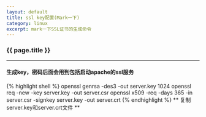 ```yaml
---
layout: default
title: ssl key配置(Mark一下)
category: linux
excerpt: mark一下SSL证书的生成命令
---
```


### {{ page.title }}
***
#### 生成key，密码后面会用到包括启动apache的ssl服务

{% highlight shell %}
openssl genrsa -des3 -out server.key 1024 
openssl req -new -key server.key -out server.csr
openssl x509 -req -days 365 -in server.csr -signkey server.key -out server.crt
{% endhighlight %}
** 复制server.key和server.crt文件 **
